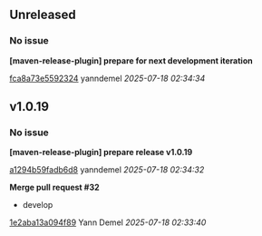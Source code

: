 ## Unreleased
### No issue

**[maven-release-plugin] prepare for next development iteration**


[fca8a73e5592324](https://github.com/openfilz/document-management/commit/fca8a73e5592324) yanndemel *2025-07-18 02:34:34*


## v1.0.19
### No issue

**[maven-release-plugin] prepare release v1.0.19**


[a1294b59fadb6d8](https://github.com/openfilz/document-management/commit/a1294b59fadb6d8) yanndemel *2025-07-18 02:34:32*

**Merge pull request #32**

 * develop

[1e2aba13a094f89](https://github.com/openfilz/document-management/commit/1e2aba13a094f89) Yann Demel *2025-07-18 02:33:40*


